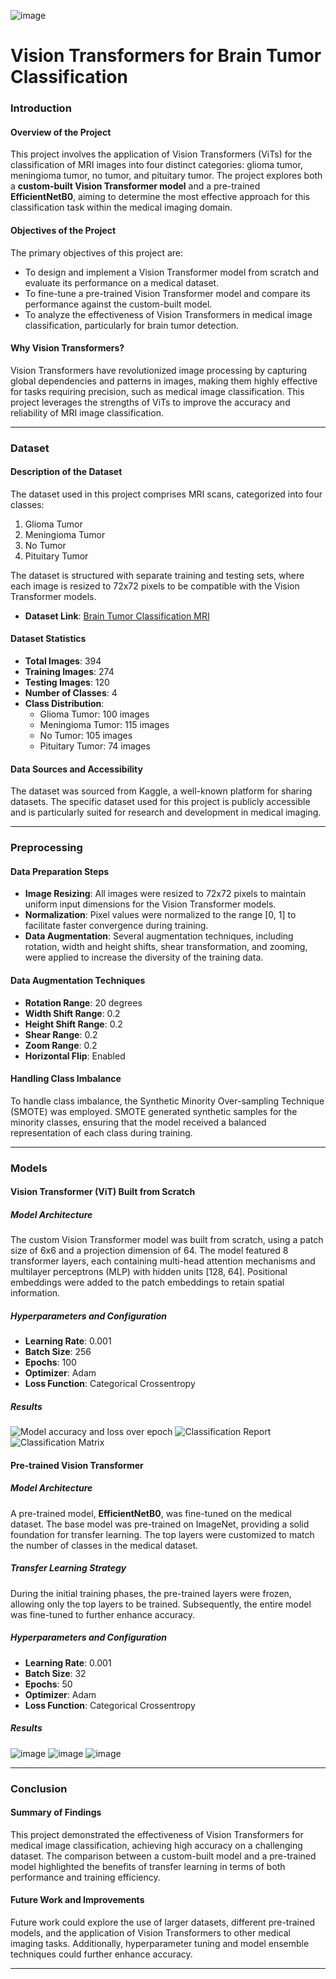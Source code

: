 
![image](https://github.com/user-attachments/assets/2b81cddf-337d-48c1-a329-6e242ba0136f)

# Vision Transformers for Brain Tumor Classification
### **Introduction**

#### **Overview of the Project**
This project involves the application of Vision Transformers (ViTs) for the classification of MRI images into four distinct categories: glioma tumor, meningioma tumor, no tumor, and pituitary tumor. The project explores both a **custom-built Vision Transformer model** and a pre-trained **EfficientNetB0**, aiming to determine the most effective approach for this classification task within the medical imaging domain.

#### **Objectives of the Project**
The primary objectives of this project are:
- To design and implement a Vision Transformer model from scratch and evaluate its performance on a medical dataset.
- To fine-tune a pre-trained Vision Transformer model and compare its performance against the custom-built model.
- To analyze the effectiveness of Vision Transformers in medical image classification, particularly for brain tumor detection.

#### **Why Vision Transformers?**
Vision Transformers have revolutionized image processing by capturing global dependencies and patterns in images, making them highly effective for tasks requiring precision, such as medical image classification. This project leverages the strengths of ViTs to improve the accuracy and reliability of MRI image classification.

---

### **Dataset**

#### **Description of the Dataset**
The dataset used in this project comprises MRI scans, categorized into four classes:
1. Glioma Tumor
2. Meningioma Tumor
3. No Tumor
4. Pituitary Tumor

The dataset is structured with separate training and testing sets, where each image is resized to 72x72 pixels to be compatible with the Vision Transformer models.

- **Dataset Link**: [Brain Tumor Classification MRI](https://www.kaggle.com/datasets/sartajbhuvaji/brain-tumor-classification-mri)

#### **Dataset Statistics**
- **Total Images**: 394
- **Training Images**: 274
- **Testing Images**: 120
- **Number of Classes**: 4
- **Class Distribution**:
  - Glioma Tumor: 100 images
  - Meningioma Tumor: 115 images
  - No Tumor: 105 images
  - Pituitary Tumor: 74 images

#### **Data Sources and Accessibility**
The dataset was sourced from Kaggle, a well-known platform for sharing datasets. The specific dataset used for this project is publicly accessible and is particularly suited for research and development in medical imaging.

---

### **Preprocessing**

#### **Data Preparation Steps**
- **Image Resizing**: All images were resized to 72x72 pixels to maintain uniform input dimensions for the Vision Transformer models.
- **Normalization**: Pixel values were normalized to the range [0, 1] to facilitate faster convergence during training.
- **Data Augmentation**: Several augmentation techniques, including rotation, width and height shifts, shear transformation, and zooming, were applied to increase the diversity of the training data.

#### **Data Augmentation Techniques**
- **Rotation Range**: 20 degrees
- **Width Shift Range**: 0.2
- **Height Shift Range**: 0.2
- **Shear Range**: 0.2
- **Zoom Range**: 0.2
- **Horizontal Flip**: Enabled

#### **Handling Class Imbalance**
To handle class imbalance, the Synthetic Minority Over-sampling Technique (SMOTE) was employed. SMOTE generated synthetic samples for the minority classes, ensuring that the model received a balanced representation of each class during training.

---

### **Models**

#### **Vision Transformer (ViT) Built from Scratch**

##### **Model Architecture**
The custom Vision Transformer model was built from scratch, using a patch size of 6x6 and a projection dimension of 64. The model featured 8 transformer layers, each containing multi-head attention mechanisms and multilayer perceptrons (MLP) with hidden units [128, 64]. Positional embeddings were added to the patch embeddings to retain spatial information.

##### **Hyperparameters and Configuration**
- **Learning Rate**: 0.001
- **Batch Size**: 256
- **Epochs**: 100
- **Optimizer**: Adam
- **Loss Function**: Categorical Crossentropy
##### **Results**
![Model accuracy and loss over epoch](https://github.com/user-attachments/assets/c5be6ec1-1c6d-4fa6-a3da-1e6ecb5634ff)
![Classification Report](https://github.com/user-attachments/assets/1d524ce9-4650-4381-9d20-c4318e95aac0)
![Classification Matrix](https://github.com/user-attachments/assets/b0b404c6-1744-45f0-83cb-bf5231c838d1)

#### **Pre-trained Vision Transformer**

##### **Model Architecture**
A pre-trained model, **EfficientNetB0**, was fine-tuned on the medical dataset. The base model was pre-trained on ImageNet, providing a solid foundation for transfer learning. The top layers were customized to match the number of classes in the medical dataset.

##### **Transfer Learning Strategy**
During the initial training phases, the pre-trained layers were frozen, allowing only the top layers to be trained. Subsequently, the entire model was fine-tuned to further enhance accuracy.

##### **Hyperparameters and Configuration**
- **Learning Rate**: 0.001
- **Batch Size**: 32
- **Epochs**: 50
- **Optimizer**: Adam
- **Loss Function**: Categorical Crossentropy
##### **Results**
![image](https://github.com/user-attachments/assets/b6f05bf7-b382-4127-a901-cc8647d4cc06)
![image](https://github.com/user-attachments/assets/8620a7d1-469f-4759-bc77-1e3176c291c6)
![image](https://github.com/user-attachments/assets/bf5be845-a5be-4d94-bb68-c8844d78521a)

---
### **Conclusion**

#### **Summary of Findings**
This project demonstrated the effectiveness of Vision Transformers for medical image classification, achieving high accuracy on a challenging dataset. The comparison between a custom-built model and a pre-trained model highlighted the benefits of transfer learning in terms of both performance and training efficiency.

#### **Future Work and Improvements**

Future work could explore the use of larger datasets, different pre-trained models, and the application of Vision Transformers to other medical imaging tasks. Additionally, hyperparameter tuning and model ensemble techniques could further enhance accuracy.

---


